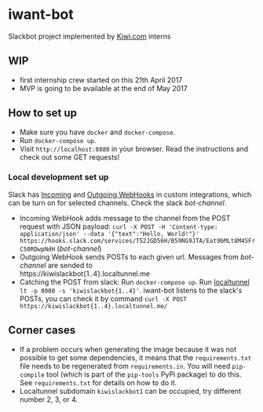 # iwant-bot
Slackbot project implemented by [Kiwi.com](Kiwi.com) interns

## WIP
- first internship crew started on this 21th April 2017
- MVP is going to be available at the end of May 2017

## How to set up

* Make sure you have `docker` and `docker-compose`.
* Run `docker-compose up`.
* Visit `http://localhost:8080` in your browser. Read the instructions and check out some GET requests!

### Local development set up

Slack has [Incoming](https://api.slack.com/incoming-webhooks) and 
[Outgoing WebHooks](https://api.slack.com/custom-integrations/outgoing-webhooks) in custom integrations, 
which can be turn on for selected channels. Check the slack _bot-channel_.

* Incoming WebHook adds message to the channel from the POST request with JSON payload:
`curl -X POST -H 'Content-type: application/json' --data '{"text":"Hello, World!"}' https://hooks.slack.com/services/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`
(_bot-channel_)
* Outgoing WebHook sends POSTs to each given url. Messages from _bot-channel_ are sended to  
https://kiwislackbot{1..4}.localtunnel.me
* Catching the POST from slack: Run `docker-compose up`. Run [localtunnel](https://localtunnel.github.io/www/) 
`lt -p 8080 -s 'kiwislackbot{1..4}'`. iwant-bot listens to the slack's POSTs, you can check it by command
`curl -X POST https://kiwislackbot{1..4}.localtunnel.me/`

## Corner cases

* If a problem occurs when generating the image because it was not possible to get some dependencies, it means that the `requirements.txt` file needs to be regenerated from `requirements.in`.
  You will need `pip-compile` tool (which is part of the `pip-tools` PyPi package) to do this.
  See `requirements.txt` for details on how to do it.
* Localtunnel subdomain `kiwislackbot1` can be occupied, try different number 2, 3, or 4.
